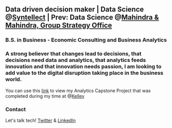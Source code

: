 ## Data driven decision maker | Data Science @[Syntellect](http://www.syntellect.co.in/) | Prev: Data Science @[Mahindra & Mahindra, Group Strategy Office](https://www.mahindragrp.com/about-the-program/group-strategy-office#:~:text=The%20Group%20Strategy%20Office%20is,cycle%20across%20the%20Mahindra%20Group.)
### B.S. in Business - Economic Consulting and Business Analytics

### A strong believer that changes lead to decisions, that decisions need data and analytics, that analytics feeds innovation and that innovation needs passion, I am looking to add value to the digital disruption taking place in the business world.

You can use this [link](https://github.com/radmahad/Analytics-Capstone-Project) to view my Analytics Capstone Project that was completed during my time at @[Kelley](https://kelley.iu.edu/faculty-research/departments/business-economics-public-policy/index.cshtml)

### Contact

Let's talk tech! [Twitter](https://twitter.com/Rad_Mahadevia) & [LinkedIn](https://twitter.com/Rad_Mahadevia)
